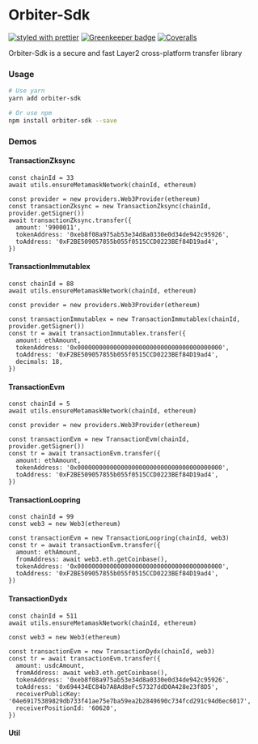# Orbiter-Sdk

[![styled with prettier](https://img.shields.io/badge/styled_with-prettier-ff69b4.svg)](https://github.com/prettier/prettier)
[![Greenkeeper badge](https://badges.greenkeeper.io/alexjoverm/typescript-library-starter.svg)](https://greenkeeper.io/)
[![Coveralls](https://img.shields.io/coveralls/alexjoverm/typescript-library-starter.svg)](https://github.com/linkdrone/orbiter-sdk)

Orbiter-Sdk is a secure and fast Layer2 cross-platform transfer library

### Usage

```bash
# Use yarn
yarn add orbiter-sdk

# Or use npm
npm install orbiter-sdk --save
```

### Demos

#### TransactionZksync

```TyepScript
const chainId = 33
await utils.ensureMetamaskNetwork(chainId, ethereum)

const provider = new providers.Web3Provider(ethereum)
const transactionZksync = new TransactionZksync(chainId, provider.getSigner())
await transactionZksync.transfer({
  amount: '9900011',
  tokenAddress: '0xeb8f08a975ab53e34d8a0330e0d34de942c95926',
  toAddress: '0xF2BE509057855b055f0515CCD0223BEf84D19ad4',
})
```

#### TransactionImmutablex

```TyepScript
const chainId = 88
await utils.ensureMetamaskNetwork(chainId, ethereum)

const provider = new providers.Web3Provider(ethereum)

const transactionImmutablex = new TransactionImmutablex(chainId, provider.getSigner())
const tr = await transactionImmutablex.transfer({
  amount: ethAmount,
  tokenAddress: '0x0000000000000000000000000000000000000000',
  toAddress: '0xF2BE509057855b055f0515CCD0223BEf84D19ad4',
  decimals: 18,
})
```

#### TransactionEvm

```TyepScript
const chainId = 5
await utils.ensureMetamaskNetwork(chainId, ethereum)

const provider = new providers.Web3Provider(ethereum)

const transactionEvm = new TransactionEvm(chainId, provider.getSigner())
const tr = await transactionEvm.transfer({
  amount: ethAmount,
  tokenAddress: '0x0000000000000000000000000000000000000000',
  toAddress: '0xF2BE509057855b055f0515CCD0223BEf84D19ad4',
})
```

#### TransactionLoopring

```TyepScript
const chainId = 99
const web3 = new Web3(ethereum)

const transactionEvm = new TransactionLoopring(chainId, web3)
const tr = await transactionEvm.transfer({
  amount: ethAmount,
  fromAddress: await web3.eth.getCoinbase(),
  tokenAddress: '0x0000000000000000000000000000000000000000',
  toAddress: '0xF2BE509057855b055f0515CCD0223BEf84D19ad4',
})
```

#### TransactionDydx

```TyepScript
const chainId = 511
await utils.ensureMetamaskNetwork(chainId, ethereum)

const web3 = new Web3(ethereum)

const transactionEvm = new TransactionDydx(chainId, web3)
const tr = await transactionEvm.transfer({
  amount: usdcAmount,
  fromAddress: await web3.eth.getCoinbase(),
  tokenAddress: '0xeb8f08a975ab53e34d8a0330e0d34de942c95926',
  toAddress: '0x694434EC84b7A8Ad8eFc57327ddD0A428e23f8D5',
  receiverPublicKey: '04e69175389829db733f41ae75e7ba59ea2b2849690c734fcd291c94d6ec6017',
  receiverPositionId: '60620',
})
```

#### Util

```TyepScript

```